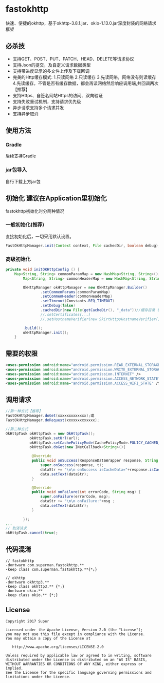 # fastokhttp
快速、便捷的okhttp，基于okhttp-3.8.1.jar、okio-1.13.0.jar深度封装的网络请求框架

## 必杀技
* 支持GET、POST、PUT、PATCH、HEAD、DELETE等请求协议
* 支持Json的提交，及自定义请求数据类型
* 支持带进度显示的多文件上传及下载回调
* 完美的Http缓存模式:
1.只读网络
2.只读缓存
3.先读网络，网络没有则读缓存
4.先读缓存，不管是否有缓存数据，都会再读网络然后响应调用端,共回调两次【推荐】
* 支持Https、自签名网站Https的访问、双向验证
* 支持失败重试机制，支持请求优先级
* 异步请求支持多个请求并发
* 支持异步取消

## 使用方法
### Gradle
后续支持Gradle

### jar包导入
自行下载上方jar包

## 初始化 建议在Application里初始化
fastokhttp初始化时分两种情况

### 一般初始化(推荐)
直接初始化后，一切采用默认设置。
```java
FastOkHttpManager.init(Context context, File cachedDir, boolean debug);
```

### 高级初始化
```java
private void initOKHttpConfig () {
	Map<String, String> commonParamMap = new HashMap<String, String>();
        Map<String, String> commonHeaderMap = new HashMap<String, String>();

        OkHttpManager okHttpManager = new OkHttpManager.Builder()
                .setCommenParams(commonParamMap)
                .setCommenHeader(commonHeaderMap)
                .setTimeout(Constants.REQ_TIMEOUT)
                .setDebug(false)
                .cachedDir(new File(getCacheDir(), "_data"))//缓存目录 (必须的配置)
                //.setCertificates(...)
                //.setHostnameVerifier(new SkirtHttpsHostnameVerifier())

        .build();
        okHttpManager.init();
	}
```

## 需要的权限
```xml
<uses-permission android:name="android.permission.READ_EXTERNAL_STORAGE" />
<uses-permission android:name="android.permission.WRITE_EXTERNAL_STORAGE" />
<uses-permission android:name="android.permission.INTERNET" />
<uses-permission android:name="android.permission.ACCESS_NETWORK_STATE" />
<uses-permission android:name="android.permission.ACCESS_WIFI_STATE" />
```

## 调用请求 
```java
//第一种方式【推荐】
FastOkHttpManager.doGet(xxxxxxxxxxxxx);或
FastOkHttpManager.doRequest(xxxxxxxxxxxxx);

//第二种方式
OkHttpTask okHttpTask = new OkHttpTask();
    	   okHttpTask.setUrl(url);
    	   okHttpTask.setCachePolicyMode(CachePolicyMode.POLICY_CACHED_AND_NETWORK);
    	   okHttpTask.doGet(new INetCallback<String>(){

			@Override
			public void onSuccess(ResponseDataWrapper response, String t) {
				super.onSuccess(response, t);
				dataStr += "\n\n onSuccess isCacheData="+response.isCacheData()+" > datas:"+t ;
				data.setText(dataStr);
			}

			@Override
			public void onFailure(int errorCode, String msg) {
				super.onFailure(errorCode, msg);
				dataStr += "\n\n onFailure:"+msg ;
				data.setText(dataStr);
			}
    		
    	});
...
// 取消请求
okHttpTask.cancel(true);
```

## 代码混淆
```text
// fastokhttp
-dontwarn com.superman.fastokhttp.**
-keep class com.superman.fastokhttp.**{*;}

// okhttp
-dontwarn okhttp3.**
-keep class okhttp3.** {*;} 
-dontwarn okio.**
-keep class okio.** {*;} 
```

## License
```text
Copyright 2017 Super

Licensed under the Apache License, Version 2.0 (the "License");
you may not use this file except in compliance with the License.
You may obtain a copy of the License at

   http://www.apache.org/licenses/LICENSE-2.0

Unless required by applicable law or agreed to in writing, software
distributed under the License is distributed on an "AS IS" BASIS,
WITHOUT WARRANTIES OR CONDITIONS OF ANY KIND, either express or implied.
See the License for the specific language governing permissions and
limitations under the License.
```
